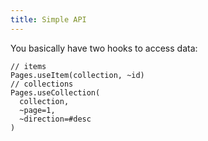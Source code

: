 ```yaml
---
title: Simple API
---
```


You basically have two hooks to access data:

```reason
// items
Pages.useItem(collection, ~id)
// collections
Pages.useCollection(
  collection,
  ~page=1,
  ~direction=#desc
)
```

